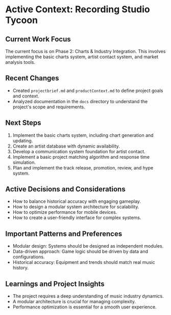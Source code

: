 # Active Context: Recording Studio Tycoon

## Current Work Focus

The current focus is on Phase 2: Charts & Industry Integration. This involves implementing the basic charts system, artist contact system, and market analysis tools.

## Recent Changes

- Created `projectbrief.md` and `productContext.md` to define project goals and context.
- Analyzed documentation in the `docs` directory to understand the project's scope and requirements.

## Next Steps

1. Implement the basic charts system, including chart generation and updating.
2. Create an artist database with dynamic availability.
3. Develop a communication system foundation for artist contact.
4. Implement a basic project matching algorithm and response time simulation.
5. Plan and implement the track release, promotion, review, and hype system.

## Active Decisions and Considerations

- How to balance historical accuracy with engaging gameplay.
- How to design a modular system architecture for scalability.
- How to optimize performance for mobile devices.
- How to create a user-friendly interface for complex systems.

## Important Patterns and Preferences

- Modular design: Systems should be designed as independent modules.
- Data-driven approach: Game logic should be driven by data and configurations.
- Historical accuracy: Equipment and trends should match real music history.

## Learnings and Project Insights

- The project requires a deep understanding of music industry dynamics.
- A modular architecture is crucial for managing complexity.
- Performance optimization is essential for a smooth user experience.
